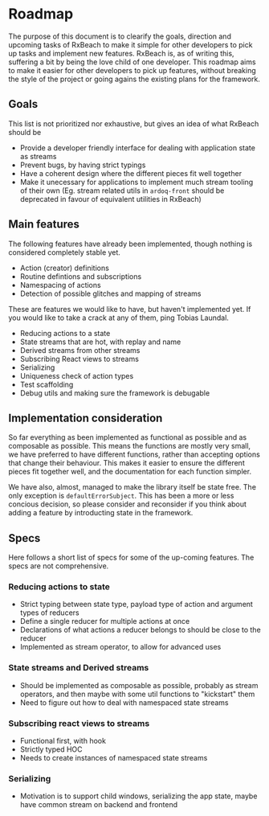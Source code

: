  Roadmap
=========

The purpose of this document is to clearify the goals, direction and upcoming
tasks of RxBeach to make it simple for other developers to pick up tasks and
implement new features. RxBeach is, as of writing this, suffering a bit by being
the love child of one developer. This roadmap aims to make it easier for other
developers to pick up features, without breaking the style of the project or
going agains the existing plans for the framework.

## Goals
This list is not prioritized nor exhaustive, but gives an idea of what RxBeach
should be
 - Provide a developer friendly interface for dealing with application state as
   streams
 - Prevent bugs, by having strict typings
 - Have a coherent design where the different pieces fit well together
 - Make it unecessary for applications to implement much stream tooling of their
   own (Eg. stream related utils in `ardoq-front` should be deprecated in favour
   of equivalent utilities in RxBeach)

## Main features
The following features have already been implemented, though nothing is
considered completely stable yet.
 - Action (creator) definitions
 - Routine defintions and subscriptions
 - Namespacing of actions
 - Detection of possible glitches and mapping of streams

These are features we would like to have, but haven't implemented yet. If you
would like to take a crack at any of them, ping Tobias Laundal.
 - Reducing actions to a state
 - State streams that are hot, with replay and name
 - Derived streams from other streams
 - Subscribing React views to streams
 - Serializing
 - Uniqueness check of action types
 - Test scaffolding
 - Debug utils and making sure the framework is debugable

## Implementation consideration
So far everything as been implemented as functional as possible and as
composable as possible. This means the functions are mostly very small, we have
preferred to have different functions, rather than accepting options that change
their behaviour. This makes it easier to ensure the different pieces fit
together well, and the documentation for each function simpler.

We have also, almost, managed to make the library itself be state free. The only
exception is `defaultErrorSubject`. This has been a more or less concious
decision, so please consider and reconsider if you think about adding a feature
by introducting state in the framework.

## Specs
Here follows a short list of specs for some of the up-coming features. The specs
are not comprehensive.

### Reducing actions to state
 - Strict typing between state type, payload type of action and argument types
   of reducers
 - Define a single reducer for multiple actions at once
 - Declarations of what actions a reducer belongs to should be close to the
   reducer
 - Implemented as stream operator, to allow for advanced uses

### State streams and Derived streams
 - Should be implemented as composable as possible, probably as stream operators,
   and then maybe with some util functions to "kickstart" them
 - Need to figure out how to deal with namespaced state streams

### Subscribing react views to streams
 - Functional first, with hook
 - Strictly typed HOC
 - Needs to create instances of namespaced state streams

### Serializing
 - Motivation is to support child windows, serializing the app state, maybe have
   common stream on backend and frontend